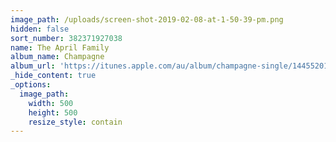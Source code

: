 ```yaml
---
image_path: /uploads/screen-shot-2019-02-08-at-1-50-39-pm.png
hidden: false
sort_number: 382371927038
name: The April Family
album_name: Champagne
album_url: 'https://itunes.apple.com/au/album/champagne-single/1445520104'
_hide_content: true
_options:
  image_path:
    width: 500
    height: 500
    resize_style: contain
---
```


